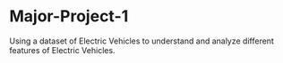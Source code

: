 # Major-Project-1
Using a dataset of Electric Vehicles to understand and analyze different features of Electric Vehicles.
